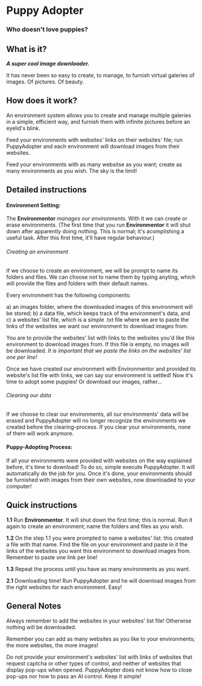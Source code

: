 
# Puppy Adopter

### Who doesn't love puppies?

##  What is it?

_**A super cool image downloader.**_

It has never been so easy to create, to manage, to furnish virtual galeries
of images. Of pictures. Of beauty.


## How does it work?

An environment system allows you to create and manage multiple galeries
in a simple, efficient way, and furnish them with infinite pictures before an
eyelid's blink.

Feed your environments with websites' links on their websites' file; run
PuppyAdopter and each environment will download images from their websites.

Feed your environments with as many websitse as you want; create as
many environments as you wish. The sky is the limit!

## Detailed instructions

#### Environment Setting:

The **Environmentor** _manages our environments_. With it we can create or erase
environments. (The first time that you run **Environmentor** it will shut down after
apparently doing nothing. This is normal; it's acomplishing a useful task. After
this first time, it'll have regular behaviour.)

###### Creating an environment

If we choose to create an environment, we will be prompt to name its folders
and files. We can choose not to name them by typing anyting, which will
provide the files and folders with their default names.

Every environment has the following components:

a) an images folder, where the downloaded images of this environment will be stored;
b) a data file, which keeps track of the environment's data, and
c) a websites' list file, which is a simple .txt file where we are to paste the
links of the websites we want our environment to download images from.

You are to provide the websites' list with links to the websites you'd like
this environment to download images from. If this file is empty, no images will be
downloaded. _It is important that we paste the links on the websites' list one
per line!_

Once we have created our environment with Environmentor and provided its
website's list file with links, we can say our environment is settled! Now
it's time to adopt some puppies! Or download our images, rather...

###### Cleaning our data

If we choose to clear our environments, all our environments' data will be
erased and PuppyAdopter will no longer recognize the environments we created
before the clearing-process. If you clear your environments, none of them
will work anymore.

#### Puppy-Adopting Process:

If all your environments were provided with websites on the way explained before,
it's time to download! To do so, simple execute PuppyAdopter. It will automatically
do the job for you. Once it's done, your environments should be furnished with
images from their own websites, now downloaded to your computer!

## Quick instructions

**1.1** Run **Environmentor**. It will shut down the first time; this is normal.
Run it again to create an environment; name the folders and files as
you wish.

**1.2** On the step 1.1 you were prompted to name a websites' list: this created a file
with that name. Find the file on your environment and paste in it the
links of the websites you want this environment to download images from. Remember
to paste one link per line!

**1.3** Repeat the process until you have as many environments as you want.

**2.1** Downloading time! Run PuppyAdopter and he will download images from
the right websites for each environment. Easy!

## General Notes

Always remember to add the websites in your websites' list file! Otherwise nothing
will be downloaded.

Remember you can add as many websites as you like to your environments; the
more websites, the more images!

Do not provide your environment's websites' list with links of websites that
request captcha or other types of control, and neither of websites that display
pop-ups when opened. PuppyAdopter does not know how to close pop-ups nor how
to pass an AI control. Keep it simple!
